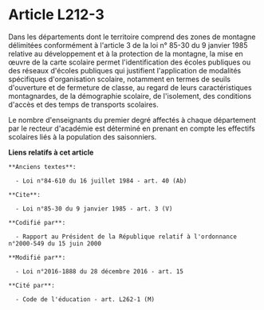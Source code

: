 # Article L212-3

Dans les départements dont le territoire comprend des zones de montagne délimitées conformément à l'article 3 de la loi n°
85-30 du 9 janvier 1985 relative au développement et à la protection de la montagne, la mise en œuvre de la carte scolaire
permet l'identification des écoles publiques ou des réseaux d'écoles publiques qui justifient l'application de modalités
spécifiques d'organisation scolaire, notamment en termes de seuils d'ouverture et de fermeture de classe, au regard de leurs
caractéristiques montagnardes, de la démographie scolaire, de l'isolement, des conditions d'accès et des temps de transports
scolaires. 

Le nombre d'enseignants du premier degré affectés à chaque département par le recteur d'académie est déterminé en prenant en
compte les effectifs scolaires liés à la population des saisonniers.

**Liens relatifs à cet article**

	**Anciens textes**:

	  - Loi n°84-610 du 16 juillet 1984 - art. 40 (Ab)

	**Cite**:

	  - Loi n°85-30 du 9 janvier 1985 - art. 3 (V)

	**Codifié par**:

	  - Rapport au Président de la République relatif à l'ordonnance n°2000-549 du 15 juin 2000

	**Modifié par**:

	  - Loi n°2016-1888 du 28 décembre 2016 - art. 15

	**Cité par**:

	  - Code de l'éducation - art. L262-1 (M)
